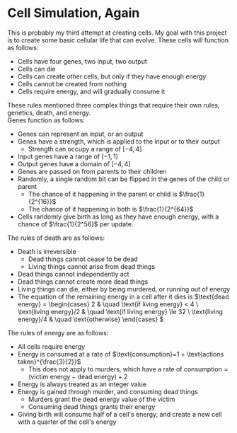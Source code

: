 # Cell Simulation, Again

This is probably my third attempt at creating cells.
My goal with this project is to create some basic cellular life that can evolve.
These cells will function as follows:
- Cells have four genes, two input, two output
- Cells can die
- Cells can create other cells, but only if they have enough energy
- Cells cannot be created from nothing
- Cells require energy, and will gradually consume it

These rules mentioned three complex things that require their own rules, genetics, death, and energy. \
Genes function as follows:
- Genes can represent an input, or an output
- Genes have a strength, which is applied to the input or to their output
  - Strength can occupy a range of $[-4, 4]$
- Input genes have a range of $[-1, 1]$
- Output genes have a domain of $[-4, 4]$
- Genes are passed on from parents to their children
- Randomly, a single random bit can be flipped in the genes of the child or parent
  - The chance of it happening in the parent or child is $\frac{1}{2^{16}}$
  - The chance of it happening in both is $\frac{1}{2^{64}}$
- Cells randomly give birth as long as they have enough energy, with a chance of $\frac{1}{2^56}$ per update.

The rules of death are as follows:
- Death is irreversible
  - Dead things cannot cease to be dead
  - Living things cannot arise from dead things
- Dead things cannot independently act
- Dead things cannot create more dead things
- Living things can die, either by being murdered, or running out of energy
- The equation of the remaining energy in a cell after it dies is $\text{dead energy} = \begin{cases} 2 & \quad \text{if living energy} < 4 \\ \text{living energy}/2 & \quad \text{if living energy} \le 32 \\  \text{living energy}/4 & \quad \text{otherwise} \end{cases} $

The rules of energy are as follows:
- All cells require energy
- Energy is consumed at a rate of $\text{consumption}=1 + \text{actions taken}^{\frac{3}{2}}$
  - This does not apply to murders, which have a rate of $\text{consumption} = (\text{victim energy} - \text{dead energy}) + 2$
- Energy is always treated as an integer value
- Energy is gained through murder, and consuming dead things
  - Murders grant the $\text{dead energy}$ value of the victim
  - Consuming dead things grants their energy
- Giving birth will consume half of a cell's energy, and create a new cell with a quarter of the cell's energy
